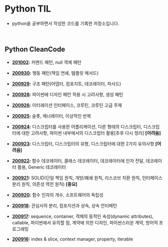 # Python TIL

- python을 공부하면서 작성한 코드를 기록한 저장소입니다.

<br>

## Python CleanCode
- **[201002](https://github.com/navill/Python_TIL/tree/master/201002):** 커맨드 패턴, null 객체 패턴

- **[200930](https://github.com/navill/Python_TIL/tree/master/200930):** 행동 패턴(책임 연쇄, 템플릿 메서드)

- **[200929](https://github.com/navill/Python_TIL/tree/master/200929):** 구조 패턴(어댑터, 컴포지트, 데코레이터, 파사드)

- **[200928](https://github.com/navill/Python_TIL/tree/master/200928):** 파이썬에 디자인 패턴 적용 시 고려사항, 생성 패턴

- **[200926](https://github.com/navill/Python_TIL/tree/master/200926):** 이터레이션 인터페이스, 코루틴, 코루틴 고급 주제

- **[200925](https://github.com/navill/Python_TIL/tree/master/200925):** 슬롯, 제너레이터, 이상적인 반복 

- **[200924](https://github.com/navill/Python_TIL/tree/master/200924):** 디스크립터를 사용한 어플리케이션, 다른 형태의 디스크립터, 디스크립터에 대한 고려사항, 파이썬 내부에서의 디스크립터 활용[추후 다시 정리] **[어려움]**

- **[200923](https://github.com/navill/Python_TIL/tree/master/200923):** 디스크립터, 디스크립터의 유형, 디스크립터에 대한 2가지 유의사항 **[어려움]**

- **[200922](https://github.com/navill/Python_TIL/tree/master/200922):** 함수 데코레이터, 클래스 데코레이터, 데코레이터에 인자 전달, 데코레이터 활용, Generic 데코레이터

- **[200921](https://github.com/navill/Python_TIL/tree/master/200921):** SOLID(단일 책임 원칙, 개방/폐쇄 원칙, 리스코브 치환 원칙, 인터페이스 분리 원칙, 의존성 역전 원칙) **[중요]**

- **[200920](https://github.com/navill/Python_TIL/tree/master/200920):** 함수 인자의 개수, 소프트웨어의 독립성

- **[200918](https://github.com/navill/Python_TIL/tree/master/200918):** 관심사의 분리, 컴포지션과 상속, 상속 안티패턴

- **[200917](https://github.com/navill/Python_TIL/tree/master/200917):** sequence, container, 객체의 동적인 속성(dynamic attributes), callable, 파이썬에서 유의할 점, 계약에 의한 디자인, 파이썬스러운 계약, 방어적 프로그래밍

- **[200916](https://github.com/navill/Python_TIL/tree/master/200916):** index & slice, context manager, property, iterable

  



